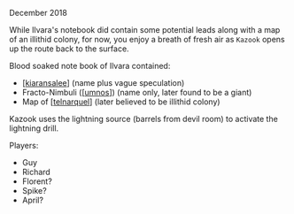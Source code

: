 December 2018

While Ilvara's notebook did contain some potential leads along with a map of an illithid colony, for now, you enjoy a breath of fresh air as `Kazook` opens up the route back to the surface.

Blood soaked note book of Ilvara contained:
- [[kiaransalee]] (name plus vague speculation)
- Fracto-Nimbuli ([[umnos]]) (name only, later found to be a giant)
- Map of [[telnarquel]] (later believed to be illithid colony)

Kazook uses the lightning source (barrels from devil room) to activate the lightning drill.

Players:
- Guy
- Richard
- Florent?
- Spike?
- April?

[//begin]: # "Autogenerated link references for markdown compatibility"
[kiaransalee]: ../deities/kiaransalee "Kiaransalee"
[umnos]: ../npcs/umnos "Fracto-Nimbuli"
[telnarquel]: ../underdark/telnarquel "Telnarquel"
[//end]: # "Autogenerated link references"

